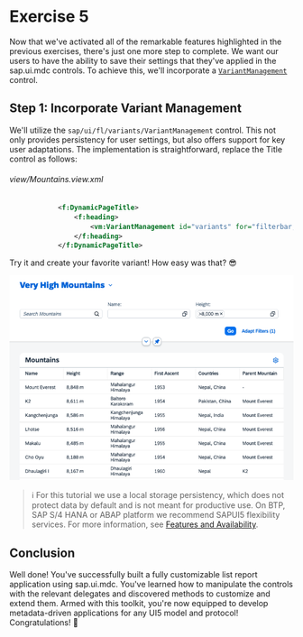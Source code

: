 # Exercise 5
Now that we've activated all of the remarkable features highlighted in the previous exercises, there's just one more step to complete. We want our users to have the ability to save their settings that they've applied in the sap.ui.mdc controls. To achieve this, we'll incorporate a [`VariantManagement`](https://sdk.openui5.org/api/sap.ui.fl.variants.VariantManagement) control.

## Step 1: Incorporate Variant Management
We'll utilize the `sap/ui/fl/variants/VariantManagement` control. This not only provides persistency for user settings, but also offers support for key user adaptations. The implementation is straightforward, replace the Title control as follows:
###### view/Mountains.view.xml
```xml
			<f:DynamicPageTitle>
				<f:heading>
					<vm:VariantManagement id="variants" for="filterbar, table"/>
				</f:heading>
			</f:DynamicPageTitle>
```
Try it and create your favorite variant! How easy was that? 😎

![Exercise 5 Result](ex5.png)

>ℹ️ For this tutorial we use a local storage persistency, which does not protect data by default and is not meant for productive use. On BTP, SAP S/4 HANA or ABAP platform we recommend SAPUI5 flexibility services. For more information, see [Features and Availability](https://help.sap.com/docs/UI5_FLEXIBILITY/430e2c1a4ff241bc8162df4bf51e0730/41ada93054994698ab9067855bb85fe1.html).
## Conclusion
Well done! You've successfully built a fully customizable list report application using sap.ui.mdc. You've learned how to manipulate the controls with the relevant delegates and discovered methods to customize and extend them. Armed with this toolkit, you're now equipped to develop metadata-driven applications for any UI5 model and protocol! Congratulations! 🎉
